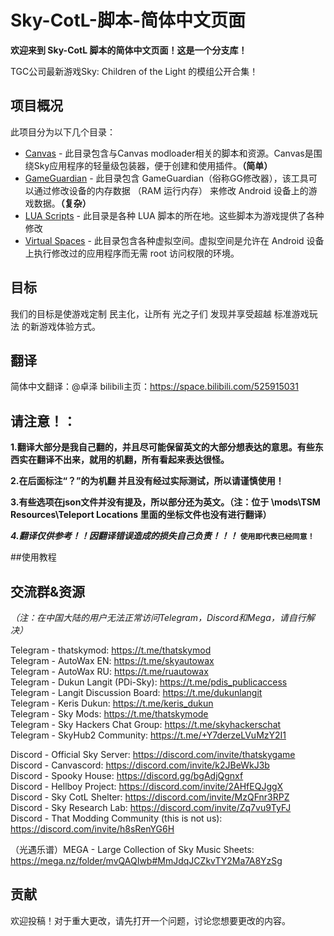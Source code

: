  # Sky-CotL-脚本-简体中文页面

**欢迎来到 Sky-CotL 脚本的简体中文页面！这是一个分支库！**

TGC公司最新游戏Sky: Children of the Light 的模组公开合集！

## 项目概况
此项目分为以下几个目录：
- [Canvas](./Canvas/) - 此目录包含与Canvas modloader相关的脚本和资源。Canvas是围绕Sky应用程序的轻量级包装器，便于创建和使用插件。**（简单）**
- [GameGuardian](./GameGuardian/) - 此目录包含 GameGuardian（俗称GG修改器），该工具可以通过修改设备的内存数据 （RAM 运行内存） 来修改 Android 设备上的游戏数据。**（复杂）**
- [LUA Scripts](./LUA%20Scripts/) - 此目录是各种 LUA 脚本的所在地。这些脚本为游戏提供了各种修改
- [Virtual Spaces](./Virtual%20Spaces/) - 此目录包含各种虚拟空间。虚拟空间是允许在 Android 设备上执行修改过的应用程序而无需 root 访问权限的环境。

## 目标
我们的目标是使游戏定制 民主化，让所有 光之子们 发现并享受超越 标准游戏玩法 的新游戏体验方式。

## 翻译

简体中文翻译：@卓泽 bilibili主页：https://space.bilibili.com/525915031

## **请注意！：**

**1.翻译大部分是我自己翻的，并且尽可能保留英文的大部分想表达的意思。有些东西实在翻译不出来，就用的机翻，所有看起来表达很怪。**

**2.在后面标注“？”的为机翻 并且没有经过实际测试，所以请谨慎使用！**

**3.有些选项在json文件并没有提及，所以部分还为英文。（注：位于 \mods\TSM Resources\Teleport Locations 里面的坐标文件也没有进行翻译）**


***4.翻译仅供参考！！因翻译错误造成的损失自己负责！！！***  **`使用即代表已经同意！`**


##使用教程


## 交流群&资源

*（注：在中国大陆的用户无法正常访问Telegram，Discord和Mega，请自行解决）*

Telegram - thatskymod: https://t.me/thatskymod  
Telegram - AutoWax EN: https://t.me/skyautowax  
Telegram - AutoWax RU: https://t.me/ruautowax  
Telegram - Dukun Langit (PDi-Sky): https://t.me/pdis_publicaccess  
Telegram - Langit Discussion Board: https://t.me/dukunlangit  
Telegram - Keris Dukun: https://t.me/keris_dukun  
Telegram - Sky Mods: https://t.me/thatskymode  
Telegram - Sky Hackers Chat Group: https://t.me/skyhackerschat  
Telegram - SkyHub2 Community: https://t.me/+Y7derzeLVuMzY2I1  

Discord - Official Sky Server: https://discord.com/invite/thatskygame  
Discord - Canvascord: https://discord.com/invite/k2JBeWkJ3b  
Discord - Spooky House: https://discord.gg/bgAdjQgnxf  
Discord - Hellboy Project: https://discord.com/invite/2AHfEQJggX  
Discord - Sky CotL Shelter: https://discord.com/invite/MzQFnr3RPZ  
Discord - Sky Research Lab: https://discord.com/invite/Zq7vu9TyFJ  
Discord - That Modding Community (this is not us): https://discord.com/invite/h8sRenYG6H  

（光遇乐谱）MEGA - Large Collection of Sky Music Sheets: https://mega.nz/folder/mvQAQIwb#MmJdqJCZkvTY2Ma7A8YzSg  

## 贡献
欢迎投稿！对于重大更改，请先打开一个问题，讨论您想要更改的内容。
